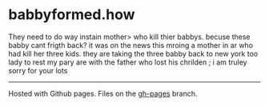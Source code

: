 # babbyformed.how

They need to do way instain mother> who kill thier babbys. becuse these babby cant frigth back? it was on the news this mroing a mother in ar who had kill her three kids. they are taking the three babby back to new york too lady to rest my pary are with the father who lost his chrilden ; i am truley sorry for your lots

---

Hosted with Github pages. Files on the [gh-pages](https://github.com/BrettJay/babbyformed.how/tree/gh-pages) branch.
